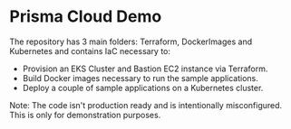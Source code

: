 # Prisma Cloud Demo

The repository has 3 main folders: Terraform, DockerImages and Kubernetes and contains IaC necessary to:

- Provision an EKS Cluster and Bastion EC2 instance via Terraform.
- Build Docker images necessary to run the sample applications.
- Deploy a couple of sample applications on a Kubernetes cluster.

Note: The code isn't production ready and is intentionally misconfigured. This is only for demonstration purposes. 
